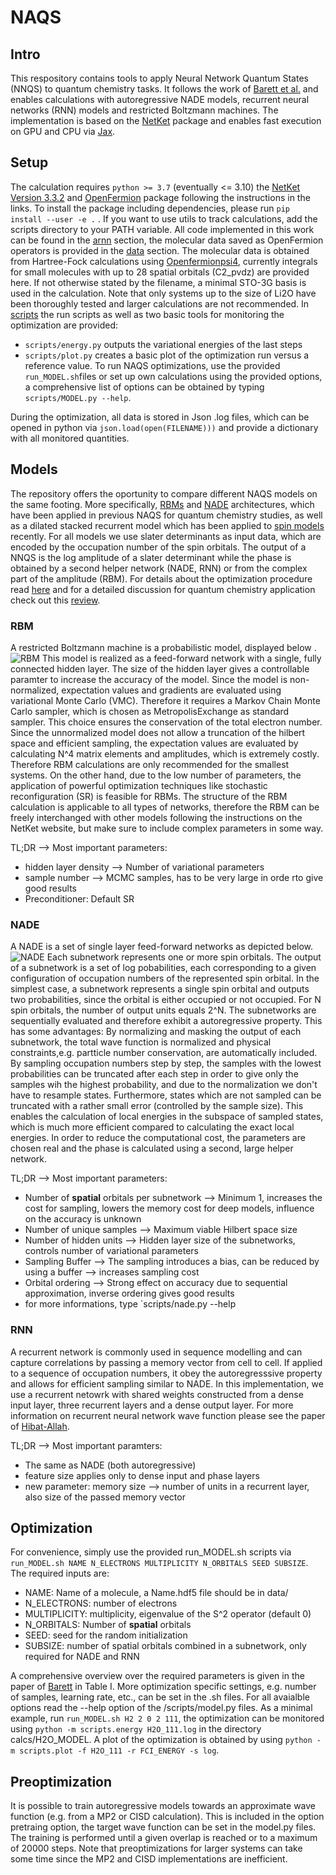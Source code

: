 # NAQS

## Intro

This respository contains tools to apply Neural Network Quantum States (NNQS) to quantum chemistry tasks. It follows the work of [Barett et al.](https://arxiv.org/pdf/2109.12606.pdf) and enables calculations with autoregressive NADE models, recurrent neural networks (RNN) models and restricted Boltzmann machines. The implementation is based on the [NetKet](https://www.netket.org/) package and enables fast execution on GPU and CPU via [Jax](https://jax.readthedocs.io/en/latest/#).

## Setup

The calculation requires `python >= 3.7` (eventually <= 3.10) the [NetKet Version 3.3.2](https://netket.readthedocs.io/en/latest/docs/install.html) and [OpenFermion](https://quantumai.google/openfermion/install) package following the instructions in the links. To install the package including dependencies, please run `pip install --user -e .` . If you want to use utils to track calculations, add the scripts directory to your PATH variable. All code implemented in this work can be found in the [arnn](arnn/) section, the molecular data saved as OpenFermion operators is provided in the [data](data/) section. The molecular data is obtained from Hartree-Fock calculations using [Openfermionpsi4](https://github.com/quantumlib/OpenFermion-Psi4), currently integrals for small molecules with up to 28 spatial orbitals (C2_pvdz) are provided here. If not otherwise stated by the filename, a minimal STO-3G basis is used in the calculation. Note that only systems up to the size of Li2O have been thoroughly tested and larger calculations are not recommended. 
In [scripts](scripts/) the run scripts as well as two basic tools for monitoring the optimization are provided:
- `scripts/energy.py` outputs the variational energies of the last steps
- `scripts/plot.py` creates a basic plot of the optimization run versus a reference value. 
To run NAQS optimizations, use the provided `run_MODEL.sh`files or set up own calculations using the provided options, a comprehensive list of options can be obtained by typing `scripts/MODEL.py --help`.

During the optimization, all data is stored in Json .log files, which can be opened in python via `json.load(open(FILENAME)))` and provide a dictionary with all monitored quantities.

## Models 

The repository offers the oportunity to compare different NAQS models on the same footing. More specifically, [RBMs](https://www.nature.com/articles/s41467-020-15724-9.pdf?origin=ppub) and [NADE](https://arxiv.org/pdf/2109.12606.pdf) architectures, which have been applied in previous NAQS for quantum chemistry studies, as well as a dilated stacked recurrent model which has been applied to [spin models](https://journals.aps.org/prresearch/pdf/10.1103/PhysRevResearch.2.023358) recently. 
For all models we use slater determinants as input data, which are encoded by the occupation number of the spin orbitals. The output of a NNQS is the log amplitude of a slater determinant while the phase is obtained by a second helper network (NADE, RNN) or from the complex part of the amplitude (RBM). For details about the optimization procedure read [here](https://www.science.org/doi/abs/10.1126/science.aag2302?cookieSet=1) and for a detailed discussion for quantum chemistry application check out this [review](https://arxiv.org/pdf/2208.12590.pdf).

### RBM
A restricted Boltzmann machine is a probabilistic model, displayed below .
![RBM](/images/rbm.png) 
This model is realized as a feed-forward network with a single, fully connected hidden layer. The size of the hidden layer gives a controllable paramter to increase the accuracy of the model. Since the model is non-normalized, expectation values and gradients are evaluated using variational Monte Carlo (VMC). Therefore it requires a Markov Chain Monte Carlo sampler, which is chosen as MetropolisExchange as standard sampler. This choice ensures the conservation of the total electron number. Since the unnormalized model does not allow a truncation of the hilbert space and efficient sampling, the expectation values are evaluated by calculating N^4 matrix elements and amplitudes, which is extremely costly. Therefore RBM calculations are only recommended for the smallest systems. 
On the other hand, due to the low number of parameters, the application of powerful optimization techniques like stochastic reconfiguration (SR) is feasible for RBMs.
The structure of the RBM calculation is applicable to all types of networks, therefore the RBM can be freely interchanged with other models following the instructions on the NetKet website, but make sure to include complex parameters in some way. 

TL;DR --> Most important parameters:
- hidden layer density --> Number of variational parameters
- sample number --> MCMC samples, has to be very large in orde rto give good results
- Preconditioner: Default SR  

### NADE
A NADE is a set of single layer feed-forward networks as depicted below.
![NADE](images/NADE.png)
Each subnetwork represents one or more spin orbitals. The output of a subnetwork is a set of log pobabilities, each corresponding to a given configuration of occupation numbers of the represented spin orbital. In the simplest case, a subnetwork represents a single spin orbital and outputs two probabilities, since the orbital is either occupied or not occupied. For N spin orbitals, the number of output units equals 2^N. The subnetworks are sequentially evaluated and therefore exhibit a autoregressive property. This has some advantages: By normalizing and masking the output of each subnetwork, the total wave function is normalized and physical constraints,e.g. partticle number conservation, are automatically included. By sampling occupation numbers step by step, the samples with the lowest probabilities can be truncated after each step in order to give only the samples wih the highest probability, and due to the normalization we don't have to resample states. 
Furthermore, states which are not sampled can be truncated with a rather small error (controlled by the sample size). This enables the calculation of local energies in the subspace of sampled states, which is much more efficient compared to calculating the exact local energies. 
In order to reduce the computational cost, the parameters are chosen real and the phase is calculated using a second, large helper network.

TL;DR --> Most important parameters:
- Number of **spatial** orbitals per subnetwork --> Minimum 1, increases the cost for sampling, lowers the memory cost for deep models, influence on the accuracy is unknown
- Number of unique samples --> Maximum viable Hilbert space size
- Number of hidden units --> Hidden layer size of the subnetworks, controls number of variational parameters
- Sampling Buffer --> The sampling introduces a bias, can be reduced by using a buffer --> increases sampling cost
- Orbital ordering --> Strong effect on accuracy due to sequential approximation, inverse ordering gives good results
- for more informations, type `scripts/nade.py --help

### RNN
A recurrent network is commonly used in sequence modelling and can capture correlations by passing a memory vector from cell to cell. If applied to a sequence of occupation numbers, it obey the autoregresssive property and allows for efficient sampling similar to NADE. In this implementation, we use a recurrent netowrk with shared weights constructed from a dense input layer, three recurrent layers and a dense output layer. For more information on recurrent neural network wave function please see the paper of [Hibat-Allah](https://journals.aps.org/prresearch/pdf/10.1103/PhysRevResearch.2.023358). 

TL;DR --> Most important paramters:
- The same as NADE (both autoregressive)
- feature size applies only to dense input and phase layers
- new parameter: memory size --> number of units in a recurrent layer, also size of the passed memory vector

## Optimization

For convenience, simply use the provided run_MODEL.sh scripts via `run_MODEL.sh NAME N_ELECTRONS MULTIPLICITY N_ORBITALS SEED SUBSIZE`. The required inputs are:
- NAME: Name of a molecule, a Name.hdf5 file should be in data/
- N_ELECTRONS: number of electrons
- MULTIPLICITY: multiplicity, eigenvalue of the S^2 operator (default 0)
- N_ORBITALS: Number of **spatial** orbitals
- SEED: seed for the random initialization
- SUBSIZE: number of spatial orbitals combined in a subnetwork, only required for NADE and RNN

A comprehensive overview over the required parameters is given in the paper of [Barett](https://arxiv.org/pdf/2109.12606.pdf) in Table I.
More optimization specific settings, e.g. number of samples, learning rate, etc.,  can be set in the .sh files. For all avaialble options read the --help option of the /scripts/model.py files. 
As a minimal example, run `run_MODEL.sh H2 2 0 2 111`, the optimization can be monitored using `python -m scripts.energy H2O_111.log` in the directory calcs/H2O_MODEL. A plot of the optimization is obtained by using `python -m scripts.plot -f H2O_111 -r FCI_ENERGY -s log`.

## Preoptimization
It is possible to train autoregressive models towards an approximate wave function (e.g. from a MP2 or CISD calculation). This is included in the option pretraing option, the target wave function can be set in the model.py files. The training is performed until a given overlap is reached or to a maximum of 20000 steps. Note that preoptimizations for larger systems can take some time since the MP2 and CISD implementations are inefficient.



